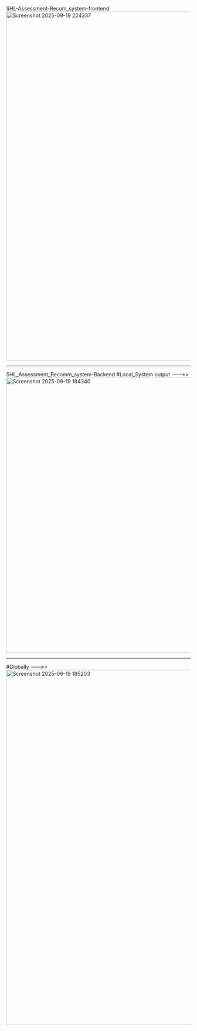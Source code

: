 SHL-Assessment-Recom_system-frontend
<img width="1895" height="953" alt="Screenshot 2025-09-19 224337" src="https://github.com/user-attachments/assets/467674ff-31d0-4910-a354-630ef304ed8f" />
  <hr>
SHL_Assessment_Recomm_system-Backend
#Local_System output --->>
<img width="1903" height="752" alt="Screenshot 2025-09-19 184340" src="https://github.com/user-attachments/assets/452d1470-ecdd-4447-a8bc-83332ca4dd76" />
<hr>
#Globally --->>

<img width="1910" height="969" alt="Screenshot 2025-09-19 185203" src="https://github.com/user-attachments/assets/7d1f6ae7-f7ca-4990-9ef2-bb7936ab8782" />

  

